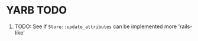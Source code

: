 YARB TODO
=========

1. TODO: See if `Store::update_attributes` can be implemented more 'rails-like'
